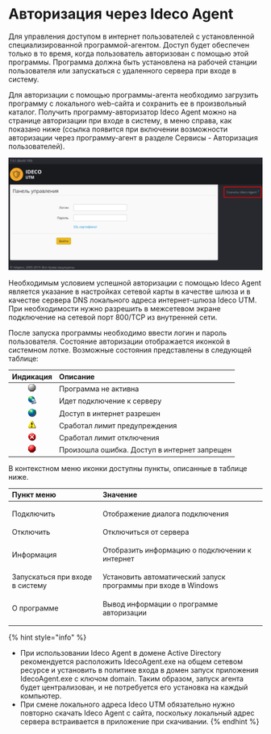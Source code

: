 # Авторизация через Ideco Agent

Для управления доступом в интернет пользователей с установленной специализированной программой-агентом. Доступ будет обеспечен только в то время, когда пользователь авторизован с помощью этой программы. Программа должна быть установлена на рабочей станции пользователя или запускаться с удаленного сервера при входе в систему.

Для авторизации с помощью программы-агента необходимо загрузить программу с локального web-сайта и сохранить ее в произвольный каталог. Получить программу-авторизатор Ideco Agent можно на странице авторизации при входе в систему, в меню справа, как показано ниже \(ссылка появится при включении возможности авторизации через программу-агент в разделе Сервисы - Авторизация пользователей\).

![](../.gitbook/assets/download_agent-7-9-.png)

Необходимым условием успешной авторизации с помощью Ideco Agent является указание в настройках сетевой карты в качестве шлюза и в качестве сервера DNS локального адреса интернет-шлюза Ideco UTM. При необходимости нужно разрешить в межсетевом экране подключение на сетевой порт 800/TCP из внутренней сети.

После запуска программы необходимо ввести логин и пароль пользователя. Состояние авторизации отображается иконкой в системном лотке. Возможные состояния представлены в следующей таблице:

| Индикация | Описание |
| :---: | :--- |
| ![](../.gitbook/assets/agent_1.png)  | Программа не активна |
| ![](../.gitbook/assets/agent_2.png)  | Идет подключение к серверу |
| ![](../.gitbook/assets/agent_3.png)  | Доступ в интернет разрешен |
| ![](../.gitbook/assets/agent_4.png)  | Сработал лимит предупреждения |
| ![](../.gitbook/assets/agent_5.png)  | Сработал лимит отключения |
| ![](../.gitbook/assets/agent_6.png)  | Произошла ошибка. Доступ в интернет запрещен |

В контекстном меню иконки доступны пункты, описанные в таблице ниже.

<table>
  <thead>
    <tr>
      <th style="text-align:left">&#x41F;&#x443;&#x43D;&#x43A;&#x442; &#x43C;&#x435;&#x43D;&#x44E;</th>
      <th
      style="text-align:left">&#x417;&#x43D;&#x430;&#x447;&#x435;&#x43D;&#x438;&#x435;</th>
    </tr>
  </thead>
  <tbody>
    <tr>
      <td style="text-align:left">&#x41F;&#x43E;&#x434;&#x43A;&#x43B;&#x44E;&#x447;&#x438;&#x442;&#x44C;</td>
      <td
      style="text-align:left">
        <p>&#x41E;&#x442;&#x43E;&#x431;&#x440;&#x430;&#x436;&#x435;&#x43D;&#x438;&#x435;
          &#x434;&#x438;&#x430;&#x43B;&#x43E;&#x433;&#x430; &#x43F;&#x43E;&#x434;&#x43A;&#x43B;&#x44E;&#x447;&#x435;&#x43D;&#x438;&#x44F;</p>
        <p>
        </p>
        </td>
    </tr>
    <tr>
      <td style="text-align:left">&#x41E;&#x442;&#x43A;&#x43B;&#x44E;&#x447;&#x438;&#x442;&#x44C;</td>
      <td
      style="text-align:left">&#x41E;&#x442;&#x43A;&#x43B;&#x44E;&#x447;&#x438;&#x442;&#x44C;&#x441;&#x44F;
        &#x43E;&#x442; &#x441;&#x435;&#x440;&#x432;&#x435;&#x440;&#x430;</td>
    </tr>
    <tr>
      <td style="text-align:left">&#x418;&#x43D;&#x444;&#x43E;&#x440;&#x43C;&#x430;&#x446;&#x438;&#x44F;</td>
      <td
      style="text-align:left">
        <p>&#x41E;&#x442;&#x43E;&#x431;&#x440;&#x430;&#x437;&#x438;&#x442;&#x44C;
          &#x438;&#x43D;&#x444;&#x43E;&#x440;&#x43C;&#x430;&#x446;&#x438;&#x44E;
          &#x43E; &#x43F;&#x43E;&#x434;&#x43A;&#x43B;&#x44E;&#x447;&#x435;&#x43D;&#x438;&#x438;
          &#x43A; &#x438;&#x43D;&#x442;&#x435;&#x440;&#x43D;&#x435;&#x442;</p>
        <p>
        </p>
        </td>
    </tr>
    <tr>
      <td style="text-align:left">&#x417;&#x430;&#x43F;&#x443;&#x441;&#x43A;&#x430;&#x442;&#x44C;&#x441;&#x44F;
        &#x43F;&#x440;&#x438; &#x432;&#x445;&#x43E;&#x434;&#x435; &#x432; &#x441;&#x438;&#x441;&#x442;&#x435;&#x43C;&#x443;</td>
      <td
      style="text-align:left">&#x423;&#x441;&#x442;&#x430;&#x43D;&#x43E;&#x432;&#x438;&#x442;&#x44C;
        &#x430;&#x432;&#x442;&#x43E;&#x43C;&#x430;&#x442;&#x438;&#x447;&#x435;&#x441;&#x43A;&#x438;&#x439;
        &#x437;&#x430;&#x43F;&#x443;&#x441;&#x43A; &#x43F;&#x440;&#x43E;&#x433;&#x440;&#x430;&#x43C;&#x43C;&#x44B;
        &#x43F;&#x440;&#x438; &#x432;&#x445;&#x43E;&#x434;&#x435; &#x432; Windows</td>
    </tr>
    <tr>
      <td style="text-align:left">&#x41E; &#x43F;&#x440;&#x43E;&#x433;&#x440;&#x430;&#x43C;&#x43C;&#x435;</td>
      <td
      style="text-align:left">
        <p>&#x412;&#x44B;&#x432;&#x43E;&#x434; &#x438;&#x43D;&#x444;&#x43E;&#x440;&#x43C;&#x430;&#x446;&#x438;&#x438;
          &#x43E; &#x43F;&#x440;&#x43E;&#x433;&#x440;&#x430;&#x43C;&#x43C;&#x435;
          &#x430;&#x432;&#x442;&#x43E;&#x440;&#x438;&#x437;&#x430;&#x446;&#x438;&#x438;</p>
        <p>
        </p>
        </td>
    </tr>
  </tbody>
</table>

{% hint style="info" %}
* При использовании Ideco Agent в домене Active Directory рекомендуется расположить IdecoAgent.exe на общем сетевом ресурсе и установить в политике входа в домен запуск приложения IdecoAgent.exe с ключом domain. Таким образом, запуск агента будет централизован, и не потребуется его установка на каждый компьютер.
* При смене локального адреса Ideco UTM обязательно нужно повторно скачать Ideco Agent с сайта, поскольку локальный адрес сервера встраивается в приложение при скачивании.
{% endhint %}

